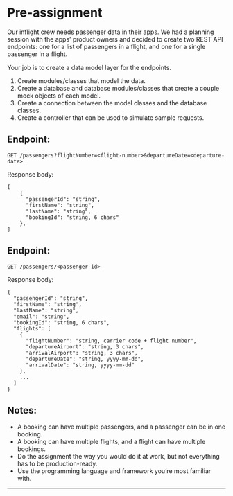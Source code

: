 # Pre-assignment
Our inflight crew needs passenger data in their apps. We had a planning session with the apps’ product owners and decided to create two REST API endpoints: one for a list of passengers in a flight, and one for a single passenger in a flight.

Your job is to create a data model layer for the endpoints.
1. Create modules/classes that model the data.
2. Create a database and database modules/classes that create a couple mock objects of each model. 
3. Create a connection between the model classes and the database classes.
4. Create a controller that can be used to simulate sample requests.

## Endpoint:

`GET /passengers?flightNumber=<flight-number>&departureDate=<departure-date>`

Response body:
```
[ 
	{
	  "passengerId": "string",
	  "firstName": "string",
	  "lastName": "string",
	  "bookingId": "string, 6 chars"
	},
]
```
## Endpoint:

`GET /passengers/<passenger-id>`

Response body:
```
{
  "passengerId": "string",
  "firstName": "string",
  "lastName": "string",
  "email": "string",
  "bookingId": "string, 6 chars",
  "flights": [
    {
      "flightNumber": "string, carrier code + flight number", 
      "departureAirport": "string, 3 chars", 
      "arrivalAirport": "string, 3 chars",
      "departureDate": "string, yyyy-mm-dd",
      "arrivalDate": "string, yyyy-mm-dd"
    },
    ... 
  ]
}
```
## Notes:
- A booking can have multiple passengers, and a passenger can be in one booking.
- A booking can have multiple flights, and a flight can have multiple bookings.
- Do the assignment the way you would do it at work, but not everything has to be production-ready.
- Use the programming language and framework you’re most familiar with.

---